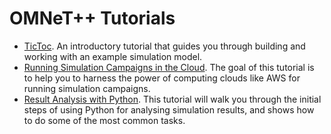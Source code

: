 # OMNeT++ Tutorials

- [TicToc](tutorials/tictoc/index.md). An introductory tutorial that guides you through building and working with
  an example simulation model.
- [Running Simulation Campaigns in the Cloud](tutorials/cloud/index.md). The goal of this tutorial is to help you
  to harness the power of computing clouds like AWS for running simulation campaigns.
- [Result Analysis with Python](tutorials/pandas/index.md). This tutorial will walk you through the initial steps of
  using Python for analysing simulation results, and shows how to do some of the most common tasks.
